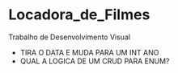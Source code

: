 # Locadora_de_Filmes
Trabalho de Desenvolvimento Visual


- TIRA O DATA E MUDA PARA UM INT ANO
- QUAL A LOGICA DE UM CRUD PARA ENUM?
